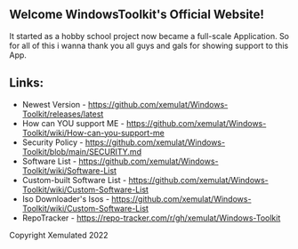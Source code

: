 ## Welcome WindowsToolkit's Official Website!
It started as a hobby school project now became a full-scale Application.
So for all of this i wanna thank you all guys and gals for showing support to this App.

## Links:
* Newest Version - https://github.com/xemulat/Windows-Toolkit/releases/latest
* How can YOU support ME - https://github.com/xemulat/Windows-Toolkit/wiki/How-can-you-support-me
* Security Policy - https://github.com/xemulat/Windows-Toolkit/blob/main/SECURITY.md
* Software List - https://github.com/xemulat/Windows-Toolkit/wiki/Software-List
* Custom-built Software List - https://github.com/xemulat/Windows-Toolkit/wiki/Custom-Software-List
* Iso Downloader's Isos - https://github.com/xemulat/Windows-Toolkit/wiki/Custom-Software-List
* RepoTracker - https://repo-tracker.com/r/gh/xemulat/Windows-Toolkit

Copyright Xemulated 2022
